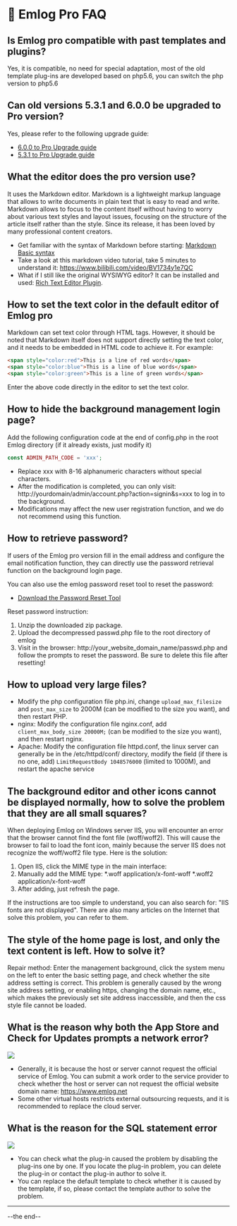 # &#x1f36c; Emlog Pro FAQ

## Is Emlog pro compatible with past templates and plugins?

Yes, it is compatible, no need for special adaptation, most of the old template plug-ins are developed based on php5.6, you can switch the php version to php5.6

## Can old versions 5.3.1 and 6.0.0 be upgraded to Pro version?

Yes, please refer to the following upgrade guide:

* [6.0.0 to Pro Upgrade guide](600toPro.md)
* [5.3.1 to Pro Upgrade guide](531toPro.md)

## What the editor does the pro version use?

It uses the Markdown editor. Markdown is a lightweight markup language that allows to write documents in plain text that is easy to read and write.
Markdown allows to focus to the content itself without having to worry about various text styles and layout issues, focusing on the structure of the article itself rather than the style. Since its release, it has been loved by many professional content creators.

* Get familiar with the syntax of Markdown before starting: [Markdown Basic syntax](https://www.markdownguide.org/basic-syntax)
* Take a look at this markdown video tutorial, take 5 minutes to understand it: https://www.bilibili.com/video/BV1734y1e7QC
* What if I still like the original WYSIWYG editor? It can be installed and used: [Rich Text Editor Plugin](https://www.emlog.net/plugin/detail/362).

## How to set the text color in the default editor of Emlog pro

Markdown can set text color through HTML tags. However, it should be noted that Markdown itself does not support directly setting the text color, and it needs to be embedded in HTML code to achieve it. For example:

```html
<span style="color:red">This is a line of red words</span>
<span style="color:blue">This is a line of blue words</span>
<span style="color:green">This is a line of green words</span>
```

Enter the above code directly in the editor to set the text color.

## How to hide the background management login page?

Add the following configuration code at the end of config.php in the root Emlog directory (if it already exists, just modify it)

```php
const ADMIN_PATH_CODE = 'xxx';
```

* Replace xxx with 8-16 alphanumeric characters without special characters.
* After the modification is completed, you can only visit: http://yourdomain/admin/account.php?action=signin&s=xxx to log in to the background.
* Modifications may affect the new user registration function, and we do not recommend using this function.

## How to retrieve password?

If users of the Emlog pro version fill in the email address and configure the email notification function, they can directly use the password retrieval function on the background login page.

You can also use the emlog password reset tool to reset the password:

* [Download the Password Reset Tool](https://oss.emlog.net/download/passwd.zip)

Reset password instruction:

1. Unzip the downloaded zip package.
2. Upload the decompressed passwd.php file to the root directory of emlog
3. Visit in the browser: http://your_website_domain_name/passwd.php and follow the prompts to reset the password. Be sure to delete this file after resetting!

## How to upload very large files?

* Modify the php configuration file php.ini, change `upload_max_filesize` and `post_max_size` to 2000M (can be modified to the size you want), and then restart PHP.
* nginx: Modify the configuration file nginx.conf, add `client_max_body_size 20000M;` (can be modified to the size you want), and then restart nginx.
* Apache: Modify the configuration file httpd.conf, the linux server can generally be in the /etc/httpd/conf/ directory, modify the field (if there is no one, add) `LimitRequestBody 1048576000` (limited to 1000M), and restart the apache service

## The background editor and other icons cannot be displayed normally, how to solve the problem that they are all small squares?

When deploying Emlog on Windows server IIS, you will encounter an error that the browser cannot find the font file (woff/woff2). This will cause the browser to fail to load the font icon, mainly because the server IIS does not recognize the woff/woff2 file type. Here is the solution:

1. Open IIS, click the MIME type in the main interface:
2. Manually add the MIME type:
    *.woff application/x-font-woff
    *.woff2 application/x-font-woff
3. After adding, just refresh the page.

If the instructions are too simple to understand, you can also search for: "IIS fonts are not displayed". There are also many articles on the Internet that solve this problem, you can refer to them.

## The style of the home page is lost, and only the text content is left. How to solve it?

Repair method: Enter the management background, click the system menu on the left to enter the basic setting page, and check whether the site address setting is correct.
This problem is generally caused by the wrong site address setting, or enabling https, changing the domain name, etc., which makes the previously set site address inaccessible, and then the css style file cannot be loaded.

## What is the reason why both the **App Store** and **Check for Updates** prompts a network error?

![](https://oss.emlog.net/img/WX20230311-143937.png)

- Generally, it is because the host or server cannot request the official service of Emlog. You can submit a work order to the service provider to check whether the host or server can not request the official website domain name: https://www.emlog.net
- Some other virtual hosts restricts external outsourcing requests, and it is recommended to replace the cloud server.

## What is the reason for the SQL statement error

![](https://oss.emlog.net/img/WX20230311-145914.png)

- You can check what the plug-in caused the problem by disabling the plug-ins one by one. If you locate the plug-in problem, you can delete the plug-in or contact the plug-in author to solve it.
- You can replace the default template to check whether it is caused by the template, if so, please contact the template author to solve the problem.

---

--the end--

